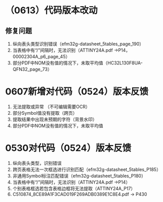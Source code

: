 # （0613）代码版本改动
## 修复问题
1. 纵向表头类型识别错误（efm32g-datasheet_5tables_page_190）
2. 当表格中有“/”间隔时，无法识别（ATTINY24A.pdf ->P14，00002304A_p6_page_45）
3. 部分PDF中NOM没有值的情况下，未取平均值（HC32L130F8UA-QFN32_page_73）

# 0607新增对代码（0524）版本反馈
1. 无法提取或异常 （不可编辑需要OCR）
2. 部分Symbol值没有提取（跨页）
3. 提取结果中出现未预期的字符（背景水印）
4. 部分PDF中NOM没有值的情况下，未取平均值
   
# 0530对代码（0524）版本反馈
1. 纵向表头类型，识别错误
2. 跨页表格无法一次框选进行识别匹配（efm32g-datasheet_5tables_P185）
3. 非通用Symbol标注匹配错误（efm32g-datasheet_5tables_P180）
4. 当表格中有“/”间隔时，无法识别（ATTINY24A.pdf ->P14）
5. 个别表格框选若包含表格边框将无法提取（ATTINY24A_P17）
6. C510874_8CE89A1F3CAD019F269ADB0389E1C8E4.pdf -> P430
